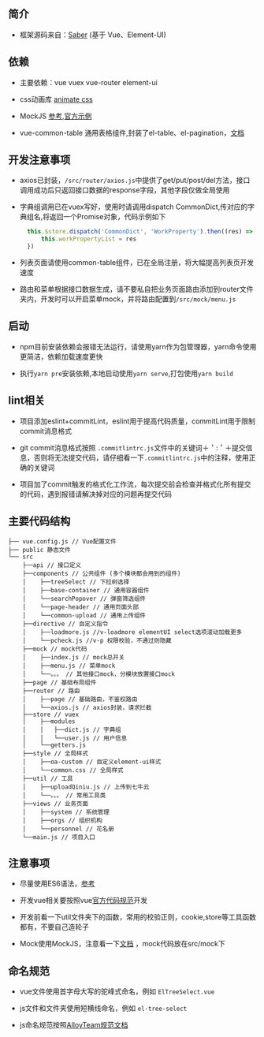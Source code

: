 ## 简介

* 框架源码来自：[Saber](https://saber.bladex.vip) (基于 Vue、Element-UI)

## 依赖

* 主要依赖：vue vuex vue-router element-ui 

* css动画库 [animate css](https://daneden.github.io/animate.css/)

* MockJS [参考](https://juejin.im/post/5cf726b5e51d454fbf5409bc),[官方示例](http://mockjs.com/examples.html)

* vue-common-table 通用表格组件,封装了el-table、el-pagination，[文档](https://github.com/kingqi/vue-common-table/blob/master/README.md)

## 开发注意事项

* axios已封装，`/src/router/axios.js`中提供了get/put/post/del方法，接口调用成功后只返回接口数据的response字段，其他字段仅做全局使用

* 字典组调用已在vuex写好，使用时请调用dispatch CommonDict,传对应的字典组名,将返回一个Promise对象，代码示例如下
  ```js
    this.$store.dispatch('CommonDict', 'WorkProperty').then((res) => {
        this.workPropertyList = res
    })
  ```

* 列表页面请使用common-table组件，已在全局注册，将大幅提高列表页开发速度

* 路由和菜单根据接口数据生成，请不要私自把业务页面路由添加到router文件夹内，开发时可以开启菜单mock，并将路由配置到`/src/mock/menu.js`


## 启动

* npm目前安装依赖会报错无法运行，请使用yarn作为包管理器，yarn命令使用更简洁，依赖加载速度更快

* 执行`yarn pre`安装依赖,本地启动使用`yarn serve`,打包使用`yarn build`

## lint相关

* 项目添加eslint+commitLint，eslint用于提高代码质量，commitLint用于限制commit消息格式

* git commit消息格式按照 `.commitlintrc.js`文件中的关键词＋＇:＇＋提交信息，否则将无法提交代码，请仔细看一下`.commitlintrc.js`中的注释，使用正确的关键词

* 项目加了commit触发的格式化工作流，每次提交前会检查并格式化所有提交的代码，遇到报错请解决掉对应的问题再提交代码

## 主要代码结构

```
├── vue.config.js // Vue配置文件
├── public 静态文件
└── src
    ├──api // 接口定义
    ├──components // 公共组件 (多个模块都会用到的组件)
    │    ├──treeSelect // 下拉树选择
    │    ├──base-container // 通用容器组件
    │    └──searchPopover // 弹窗筛选组件
    │    └──page-header // 通用页面头部
    │    └──common-upload // 通用上传组件
    ├──directive // 自定义指令
    │    ├──loadmore.js //v-loadmore elementUI select选项滚动加载更多
    │    └──pcheck.js //v-p 权限校验，不通过则隐藏
    ├──mock // mock代码
    │    ├──index.js // mock总开关
    │    ├──menu.js // 菜单mock
    │    └──。。。 // 其他接口mock，分模块放置接口mock
    ├──page // 基础布局组件
    ├──router // 路由
    │    ├──page // 基础路由，不鉴权路由
    │    └──axios.js // axios封装，请求拦截
    ├──store // vuex
    │    ├──modules 
    │    │   ├──dict.js // 字典组
    │    │   └──user.js // 用户信息
    │    └──getters.js
    ├──style // 全局样式
    │    ├──oa-custom // 自定义element-ui样式
    │    └──common.css // 全局样式
    ├──util // 工具
    │    ├──uploadQiniu.js // 上传到七牛云
    │    └──。。。 // 常用工具类
    ├──views // 业务页面
    │    ├──system // 系统管理
    │    ├──orgs // 组织机构
    │    └──personnel // 花名册
    └──main.js // 项目入口
```

## 注意事项

* 尽量使用ES6语法，[参考](https://es6.ruanyifeng.com/#docs/style)

* 开发vue相关要按照vue[官方代码规范](https://cn.vuejs.org/v2/style-guide/index.html)开发

* 开发前看一下util文件夹下的函数，常用的校验正则，cookie,store等工具函数都有，不要自己造轮子

* Mock使用MockJS，注意看一下[文档](https://juejin.im/post/5cf726b5e51d454fbf5409bc) ，mock代码放在src/mock下

## 命名规范

* vue文件使用首字母大写的驼峰式命名，例如 `ElTreeSelect.vue`
  
* js文件和文件夹使用短横线命名，例如 `el-tree-select`

* js命名规范按照[AlloyTeam规范文档](http://alloyteam.github.io/CodeGuide/#js-variable-naming)
